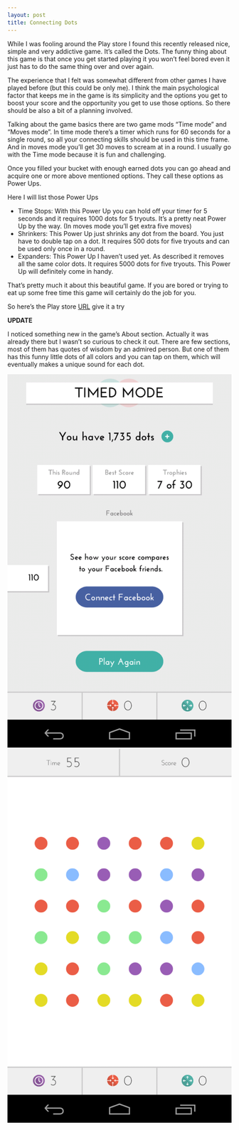 ```yaml
---
layout: post
title: Connecting Dots
---
```


While I was fooling around the Play store I found this recently released nice, simple and very addictive game. It’s called the Dots. The funny thing about this game is that once you get started playing it you won’t feel bored even it just has to do the same thing over and over again.

The experience that I felt was somewhat different from other games I have played before (but this could be only me). I think the main psychological factor that keeps me in the game is its simplicity and the options you get to boost your score and the opportunity you get to use those options. So there should be also a bit of a planning involved.

Talking about the game basics there are two game mods “Time mode” and “Moves mode”. In time mode there’s a timer which runs for 60 seconds for a single round, so all your connecting skills should be used in this time frame. And in moves mode you’ll get 30 moves to scream at in a round. I usually go with the Time mode because it is fun and challenging.

Once you filled your bucket with enough earned dots you can go ahead and acquire one or more above mentioned options. They call these options as Power Ups.

Here I will list those Power Ups

- Time Stops: With this Power Up you can hold off your timer for 5 seconds and it requires 1000 dots for 5 tryouts. It’s a pretty neat Power Up by the way. (In moves mode you’ll get extra five moves)
- Shrinkers: This Power Up just shrinks any dot from the board. You just have to double tap on a dot. It requires 500 dots for five tryouts and can be used only once in a round.
- Expanders: This Power Up I haven’t used yet. As described it removes all the same color dots. It requires 5000 dots for five tryouts. This Power Up will definitely come in handy.

That’s pretty much it about this beautiful game. If you are bored or trying to eat up some free time this game will certainly do the job for you.

So here’s the Play store [URL](https://play.google.com/store/apps/details?id=com.nerdyoctopus.gamedots) give it a try

**UPDATE**

I noticed something new in the game’s About section. Actually it was already there but I wasn’t so curious to check it out.
There are few sections, most of them has quotes of wisdom by an admired person.  But one of them has this funny little dots of all colors and you can tap on them, which will eventually makes a unique sound for each dot.

<img src="/public/images/dots_screenshot_2013-09-15-22-32-05.png" alt="img" class="inline"/>
<img src="/public/images/dots_screenshot_2013-09-15-22-32-19.png" alt="img" class="inline"/>
